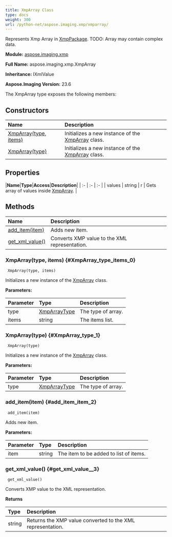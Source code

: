 ```yaml
---
title: XmpArray Class
type: docs
weight: 300
url: /python-net/aspose.imaging.xmp/xmparray/
---
```


Represents Xmp Array in [XmpPackage](/imaging/python-net/aspose.imaging.xmp/xmppackage/). TODO: Array may contain complex data.

**Module:** [aspose.imaging.xmp](/imaging/python-net/aspose.imaging.xmp/)

**Full Name:** aspose.imaging.xmp.XmpArray

**Inheritance:** IXmlValue

**Aspose.Imaging Version:** 23.6

The XmpArray type exposes the following members:
## **Constructors**
|**Name**|**Description**|
| :- | :- |
| [XmpArray(type, items)](#XmpArray_type_items_0) | Initializes a new instance of the [XmpArray](/imaging/python-net/aspose.imaging.xmp/xmparray/) class. |
| [XmpArray(type)](#XmpArray_type_1) | Initializes a new instance of the [XmpArray](/imaging/python-net/aspose.imaging.xmp/xmparray/) class. |
## **Properties**
|**Name**|**Type**|**Access**|**Description**|
| :- | :- | :- |
| values | string | r | Gets array of values inside [XmpArray](/imaging/python-net/aspose.imaging.xmp/xmparray/). |
## **Methods**
| **Name** | **Description** |
| :- | :- |
| [add_item(item)](#add_item_item_2) | Adds new item. |
| [get_xml_value()](#get_xml_value__3) | Converts XMP value to the XML representation. |

### XmpArray(type, items) {#XmpArray_type_items_0}


```
 XmpArray(type, items) 
```

Initializes a new instance of the [XmpArray](/imaging/python-net/aspose.imaging.xmp/xmparray/) class.

**Parameters:**

| Parameter | Type | Description |
| :- | :- | :- |
| type | [XmpArrayType](/imaging/python-net/aspose.imaging.xmp/xmparraytype) | The type of array. |
| items | string | The items list. |

### XmpArray(type) {#XmpArray_type_1}


```
 XmpArray(type) 
```

Initializes a new instance of the [XmpArray](/imaging/python-net/aspose.imaging.xmp/xmparray/) class.

**Parameters:**

| Parameter | Type | Description |
| :- | :- | :- |
| type | [XmpArrayType](/imaging/python-net/aspose.imaging.xmp/xmparraytype) | The type of array. |

### add_item(item) {#add_item_item_2}


```
 add_item(item) 
```

Adds new item.

**Parameters:**

| Parameter | Type | Description |
| :- | :- | :- |
| item | string | The item to be added to list of items. |

### get_xml_value() {#get_xml_value__3}


```
 get_xml_value() 
```

Converts XMP value to the XML representation.

**Returns**

| Type | Description |
| :- | :- |
| string | Returns the XMP value converted to the XML representation. |


